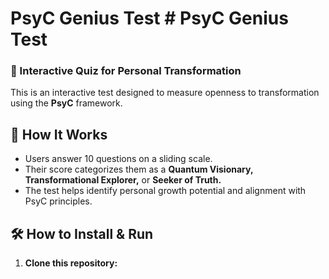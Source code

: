 # PsyC Genius Test # PsyC Genius Test  

### 🌟 Interactive Quiz for Personal Transformation  

This is an interactive test designed to measure openness to transformation using the **PsyC** framework.  

## 🚀 How It Works  
- Users answer 10 questions on a sliding scale.  
- Their score categorizes them as a **Quantum Visionary, Transformational Explorer,** or **Seeker of Truth.**  
- The test helps identify personal growth potential and alignment with PsyC principles.  

## 🛠️ How to Install & Run  
1. **Clone this repository:**  
